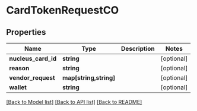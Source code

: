 # CardTokenRequestCO

## Properties
Name | Type | Description | Notes
------------ | ------------- | ------------- | -------------
**nucleus_card_id** | **string** |  | [optional] 
**reason** | **string** |  | [optional] 
**vendor_request** | **map[string,string]** |  | [optional] 
**wallet** | **string** |  | [optional] 

[[Back to Model list]](../README.md#documentation-for-models) [[Back to API list]](../README.md#documentation-for-api-endpoints) [[Back to README]](../README.md)


